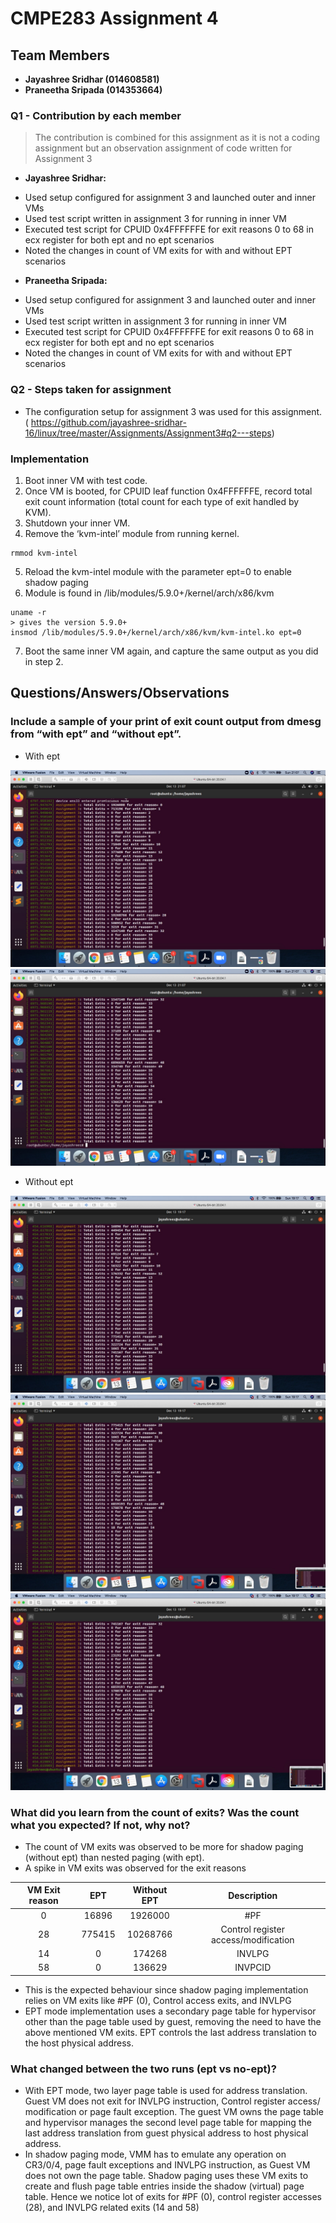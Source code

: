 # CMPE283 Assignment 4

## Team Members

* **Jayashree Sridhar (014608581)**
* **Praneetha Sripada (014353664)**

### Q1 - Contribution by each member
> The contribution is combined for this assignment as it is not a coding assignment but an observation assignment of code written for Assignment 3
* **Jayashree Sridhar:** 
- Used setup configured for assignment 3 and launched outer and inner VMs
- Used test script written in assignment 3 for running in inner VM
- Executed test script for CPUID 0x4FFFFFFE for exit reasons 0 to 68 in ecx register for both ept and no ept scenarios
- Noted the changes in count of VM exits for with and without EPT scenarios

* **Praneetha Sripada:**  
- Used setup configured for assignment 3 and launched outer and inner VMs
- Used test script written in assignment 3 for running in inner VM
- Executed test script for CPUID 0x4FFFFFFE for exit reasons 0 to 68 in ecx register for both ept and no ept scenarios
- Noted the changes in count of VM exits for with and without EPT scenarios

  

### Q2 - Steps taken for assignment
- The configuration setup for assignment 3 was used for this assignment. ( https://github.com/jayashree-sridhar-16/linux/tree/master/Assignments/Assignment3#q2---steps)

###  Implementation
1. Boot inner VM with test code.
2. Once VM is booted, for CPUID leaf function 0x4FFFFFFE, record total exit count information (total count for each type of exit handled by KVM).
3. Shutdown your inner VM.
4. Remove the ‘kvm-intel’ module from running kernel.
```
rmmod kvm-intel
```

5. Reload the kvm-intel module with the parameter ept=0 to enable shadow paging
6. Module is found in /lib/modules/5.9.0+/kernel/arch/x86/kvm
```
uname -r 
> gives the version 5.9.0+
insmod /lib/modules/5.9.0+/kernel/arch/x86/kvm/kvm-intel.ko ept=0
```
7. Boot the same inner VM again, and capture the same output as you did in step 2.

## Questions/Answers/Observations

### Include a sample of your print of exit count output from dmesg from “with ept” and “without ept”.

- With ept

![1](./assgn04_outputs/1.1.jpeg) 
![2](./assgn04_outputs/1.2.jpeg) 

- Without ept

![1](./assgn04_outputs/2.1.jpeg) 
![2](./assgn04_outputs/2.2.jpeg) 
![3](./assgn04_outputs/2.3.jpeg) 



### What did you learn from the count of exits? Was the count what you expected? If not, why not?
- The count of VM exits was observed to be more for shadow paging (without ept) than nested paging (with ept). 
- A spike in VM exits was observed for the exit reasons  

| VM Exit reason | EPT | Without EPT| Description |  
| :----: | :----:| :----: | :----: |  
|0| 16896 | 1926000| #PF |
|28|775415 | 10268766 | Control register access/modification |
| 14 | 0 | 174268 | INVLPG |
| 58 | 0 | 136629| INVPCID|


- This is the expected behaviour since shadow paging implementation relies on VM exits like #PF (0), Control access exits, and INVLPG
- EPT mode implementation uses a secondary page table for hypervisor other than the page table used by guest, removing the need to have the above mentioned VM exits. EPT controls the last address translation to the host physical address.

### What changed between the two runs (ept vs no-ept)?
- With EPT mode, two layer page table is used for address translation. Guest VM does not exit for INVLPG instruction, Control register access/ modification or page fault exception. The guest VM owns the page table and hypervisor manages the second level page table for mapping the last address translation from guest physical address to host physical address.
- In shadow paging mode, VMM has to emulate any operation on CR3/0/4, page fault exceptions and INVLPG instruction, as Guest VM does not own the page table. Shadow paging uses these VM exits to create and flush page table entries inside the shadow (virtual) page table. Hence we notice lot of exits for #PF (0), control register accesses (28), and INVLPG related exits (14 and 58)

